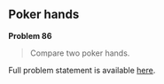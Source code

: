 Poker hands
-----------

**Problem 86**

> Compare two poker hands.

Full problem statement is available [here][mirror].

[mirror]: https://github.com/rdtsc/codeeval-problem-statements/tree/master/hard/086-poker-hands/
          "View Problem Statement Mirror"

